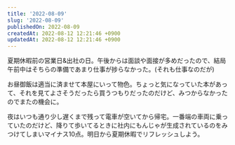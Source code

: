```yaml
---
title: '2022-08-09'
slug: '2022-08-09'
publishedOn: 2022-08-09
createdAt: 2022-08-12 12:21:46 +0900
updatedAt: 2022-08-12 12:21:46 +0900
---
```

夏期休暇前の営業日&出社の日。午後からは面談や面接が多めだったので、結局午前中はそちらの準備であまり仕事が捗らなかった。(それも仕事なのだが)

お昼御飯は適当に済ませて本屋にいって物色。ちょっと気になっていた本があって、それを見てよさそうだったら買うつもりだったのだけど、みつからなかったのでまたの機会に。

夜はいつも通り少し遅くまで残って電車が空いてから帰宅。一番端の車両に乗っていたのだけど、降りて歩いてるときに社内にもんじゃが生成されているのをみつけてしまいマイナス10点。明日から夏期休暇でリフレッシュしよう。
